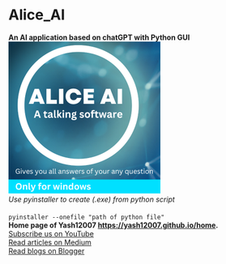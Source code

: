 # Alice_AI
<b>An AI application based on chatGPT with Python GUI</b>
<br>
  <img src="https://github.com/Yash12007/Max/blob/main/Alice%20AI.png" width="300px" height="300px">
</br>
<i>Use pyinstaller to create (.exe) from python script</i>
<br></br>
<code>pyinstaller --onefile "path of python file"</code>
<br>
<b>Home page of Yash12007 <a href="https://yash12007.github.io/home">https://yash12007.github.io/home</a>.</b>
<br>
<a href="https://www.youtube.com/@Yash12007">Subscribe us on YouTube</a>
<br>
<a href="https://www.medium.com/@Yash12007">Read articles on Medium</a>
<br>
<a href="https://yash12007.github.com">Read blogs on Blogger</a>
